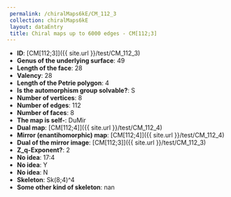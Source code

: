```yaml
--- 
 permalink: /chiralMaps6kE/CM_112_3 
 collection: chiralMaps6kE
 layout: dataEntry
 title: Chiral maps up to 6000 edges - CM[112;3]
---
```


- **ID**: [CM[112;3]]({{ site.url }}/test/CM_112_3)
- **Genus of the underlying surface**: 49
- **Length of the face**: 28
- **Valency**: 28
- **Length of the Petrie polygon**: 4
- **Is the automorphism group solvable?**: S
- **Number of vertices**: 8
- **Number of edges**: 112
- **Number of faces**: 8
- **The map is self-**: DuMir
- **Dual map**: [CM[112;4]]({{ site.url }}/test/CM_112_4)
- **Mirror (enantihomorphic) map**: [CM[112;4]]({{ site.url }}/test/CM_112_4)
- **Dual of the mirror image**: [CM[112;3]]({{ site.url }}/test/CM_112_3)
- **Z_q-Exponent?**: 2
- **No idea**:  17:4
- **No idea**: Y
- **No idea**: N
- **Skeleton**: Sk(8;4)^4
- **Some other kind of skeleton**: nan
